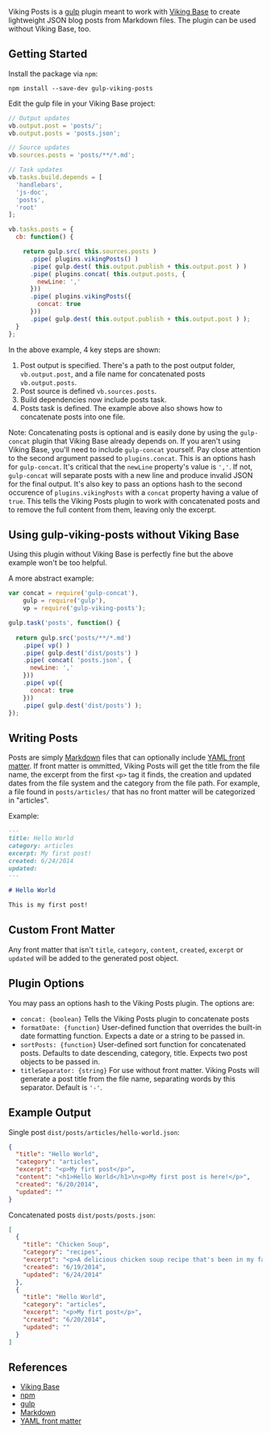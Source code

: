 Viking Posts is a [gulp](http://gulpjs.com/) plugin meant to work with [Viking Base](https://github.com/jneurock/viking-base) to create lightweight JSON blog posts from Markdown files. The plugin can be used without Viking Base, too.

## Getting Started

Install the package via `npm`:

`npm install --save-dev gulp-viking-posts`

Edit the gulp file in your Viking Base project:
```javascript
// Output updates
vb.output.post = 'posts/';
vb.output.posts = 'posts.json';

// Source updates
vb.sources.posts = 'posts/**/*.md';

// Task updates
vb.tasks.build.depends = [
  'handlebars',
  'js-doc',
  'posts',
  'root'
];

vb.tasks.posts = {
  cb: function() {

    return gulp.src( this.sources.posts )
      .pipe( plugins.vikingPosts() )
      .pipe( gulp.dest( this.output.publish + this.output.post ) )
      .pipe( plugins.concat( this.output.posts, {
        newLine: ','
      }))
      .pipe( plugins.vikingPosts({
        concat: true
      }))
      .pipe( gulp.dest( this.output.publish + this.output.post ) );
  }
};

```

In the above example, 4 key steps are shown:

1. Post output is specified. There's a path to the post output folder, `vb.output.post`, and a file name for concatenated posts `vb.output.posts`.
2. Post source is defined `vb.sources.posts`.
3. Build dependencies now include posts task.
4. Posts task is defined. The example above also shows how to concatenate posts into one file.

Note: Concatenating posts is optional and is easily done by using the `gulp-concat` plugin that Viking Base already depends on. If you aren't using Viking Base, you'll need to include `gulp-concat` yourself. Pay close attention to the second argument passed to `plugins.concat`. This is an options hash for `gulp-concat`. It's critical that the `newLine` property's value is `','`. If not, `gulp-concat` will separate posts with a new line and produce invalid JSON for the final output. It's also key to pass an options hash to the second occurence of `plugins.vikingPosts` with a `concat` property having a value of `true`. This tells the Viking Posts plugin to work with concatenated posts and to remove the full content from them, leaving only the excerpt.

## Using gulp-viking-posts without Viking Base

Using this plugin without Viking Base is perfectly fine but the above example won't be too helpful.

A more abstract example:
```javascript
var concat = require('gulp-concat'),
    gulp = require('gulp'),
    vp = require('gulp-viking-posts');

gulp.task('posts', function() {
  
  return gulp.src('posts/**/*.md')
    .pipe( vp() )
    .pipe( gulp.dest('dist/posts') )
    .pipe( concat( 'posts.json', {
      newLine: ','
    }))
    .pipe( vp({
      concat: true
    }))
    .pipe( gulp.dest('dist/posts') );
});
```

## Writing Posts

Posts are simply [Markdown](http://daringfireball.net/projects/markdown/) files that can optionally include [YAML front matter](http://assemble.io/docs/YAML-front-matter.html). If front matter is ommitted, Viking Posts will get the title from the file name, the excerpt from the first `<p>` tag it finds, the creation and updated dates from the file system and the category from the file path. For example, a file found in `posts/articles/` that has no front matter will be categorized in "articles".

Example:
```markdown
---
title: Hello World
category: articles
excerpt: My first post!
created: 6/24/2014
updated:
---

# Hello World

This is my first post!
```

## Custom Front Matter

Any front matter that isn't `title`, `category`, `content`, `created`, `excerpt` or `updated` will be added to the generated post object.

## Plugin Options

You may pass an options hash to the Viking Posts plugin. The options are:

* `concat: {boolean}` Tells the Viking Posts plugin to concatenate posts
* `formatDate: {function}` User-defined function that overrides the built-in date formatting function. Expects a date or a string to be passed in.
* `sortPosts: {function}` User-defined sort function for concatenated posts. Defaults to date descending, category, title. Expects two post objects to be passed in.
* `titleSeparator: {string}` For use without front matter. Viking Posts will generate a post title from the file name, separating words by this separator. Default is `'-'`.

## Example Output

Single post `dist/posts/articles/hello-world.json`:
```json
{
  "title": "Hello World",
  "category": "articles",
  "excerpt": "<p>My firt post</p>",
  "content": "<h1>Hello World</h1>\n<p>My first post is here!</p>",
  "created": "6/20/2014",
  "updated": ""
}
```

Concatenated posts `dist/posts/posts.json`:
```json
[
  {
    "title": "Chicken Soup",
    "category": "recipes",
    "excerpt": "<p>A delicious chicken soup recipe that's been in my family for generations.</p>",
    "created": "6/19/2014",
    "updated": "6/24/2014"
  },
  {
    "title": "Hello World",
    "category": "articles",
    "excerpt": "<p>My firt post</p>",
    "created": "6/20/2014",
    "updated": ""
  }
]
```

## References
* [Viking Base](https://github.com/jneurock/viking-base)
* [npm](http://npmjs.org/)
* [gulp](http://gulpjs.com/)
* [Markdown](http://daringfireball.net/projects/markdown/)
* [YAML front matter](http://assemble.io/docs/YAML-front-matter.html)